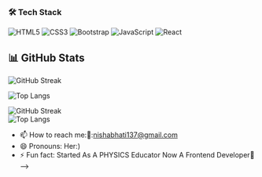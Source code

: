 
### 🛠 Tech Stack
![HTML5](https://img.shields.io/badge/html5-%23E34F26.svg?style=for-the-badge&logo=html5&logoColor=white)
![CSS3](https://img.shields.io/badge/css3-%231572B6.svg?style=for-the-badge&logo=css3&logoColor=white)
![Bootstrap](https://img.shields.io/badge/bootstrap-%23563D7C.svg?style=for-the-badge&logo=bootstrap&logoColor=white)
![JavaScript](https://img.shields.io/badge/javascript-%23323330.svg?style=for-the-badge&logo=javascript&logoColor=%23F7DF1E)
![React](https://img.shields.io/badge/react-%2320232a.svg?style=for-the-badge&logo=react&logoColor=%2361DAFB)

## 📊 GitHub Stats

![GitHub Streak](https://streak-stats.demolab.com/?user=nishabhatii&theme=radical&hide_border=true)

![Top Langs](https://github-readme-stats.vercel.app/api/top-langs/?username=nishabhatii&layout=compact&theme=radical)

![GitHub Streak](https://github-readme-streak-stats.herokuapp.com/?user=Nishabhatii&theme=radical) <br>
![Top Langs](https://github-readme-stats.vercel.app/api/top-langs/?username=Nishabhatii&layout=compact&theme=radical)




- 📫 How to reach me:📧:nishabhati137@gmail.com 
- 😄 Pronouns: Her:)
- ⚡ Fun fact: Started As A PHYSICS Educator Now A Frontend Developer🚀
-->
